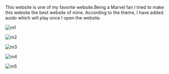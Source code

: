 This website is one of my favorite website.Being a Marvel fan I tried to make this website the best website of mine.
According to the theme, I have added auido which will play once I open the website.

![m1](https://user-images.githubusercontent.com/73241374/176377453-80845362-374e-4713-8a03-24806552d2c4.png)

![m2](https://user-images.githubusercontent.com/73241374/176377464-fd8cca8e-b240-4854-b100-c0105d419e20.png)

![m3](https://user-images.githubusercontent.com/73241374/176377469-f4f91d30-3869-41fe-8a1f-e0540c3d24a6.png)

![m4](https://user-images.githubusercontent.com/73241374/176377482-1c5aa793-e7e4-424f-80cd-62a7e3b17159.png)

![m5](https://user-images.githubusercontent.com/73241374/176377497-4626e086-5fe1-4b83-b55f-c6ec4805b242.png)
